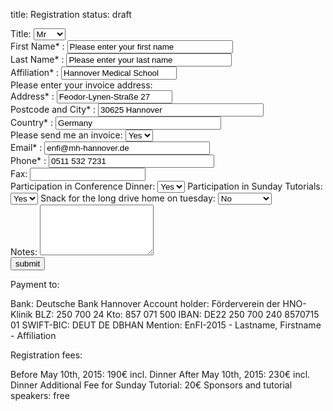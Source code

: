 title: Registration
status: draft


<form id="kontaktformular" name="kontaktformular" action="">
<tr>
 <td align="right" valign="top">Title:</td>
 <td>
 <select name="Grossstadt" class="Auswahl" size="1">
 <option value="Mr">Mr</option>
 <option value="Mrs">Mrs</option>
 <option value="Dr.">Dr.</option>
 <option value="Prof.">Prof.</option>
 </select>
 </td>
</tr>
<div>
 <td align="right" <label for="Vorname">First Name* :</label>
 <input type="text" size="30" maxlength="40" value="Please enter your first name" id="absender" name="absender"
</div>

<div>
 <label for="Nachname">Last Name* :</label>
 <input type="text" size="30" maxlength="40" value="Please enter your last name" id="absender" name="absender" />
</div>
<div>
 <label for="Affiliation">Affiliation* :</label>
 <input type="text" value="Hannover Medical School" id="absender" name="absender" />
</div>
Please enter your invoice address:
<div>
 <label for="Adresse">Address* :</label>
 <input type="text" value="Feodor-Lynen-Straße 27" id="absender" name="absender" />
</div>
<div>
 <label for="Stadt">Postcode and City* :</label>
 <input type="text" size="30" maxlength="40" value="30625 Hannover" id="absender" name="absender" />
</div>
<div>
 <label for="Land">Country* :</label>
 <input type="text" size="30" maxlength="40" value="Germany" id="absender" name="absender" />
</div>

</div>
<tr>
 <td align="right" valign="top"> Please send me an invoice:</td>
 <td>
 <select name="Invoice" class="Auswahl" size="1">
 <option value="Ja">Yes</option>
 <option value="Nein">No</option>
 </select>
 </td>
</tr>
</div>

<div>
 <label for="Mailadresse">Email* :</label>
 <input type="text" size="30" maxlength="40" value="enfi@mh-hannover.de" id="absender" name="absender" />
</div>
<div>
 <label for="Telefon">Phone* :</label>
 <input type="text" size="30" maxlength="40" value="0511 532 7231" id="absender" name="absender" />
</div>
<div>
 <label for="Fax">Fax:</label>
 <input type="text" id="absender" name="absender" />
</div>
</div>
<tr>
 <td align="right" valign="top"> Participation in Conference Dinner:</td>
 <td>
 <select name="Conference Dinner" class="Auswahl" size="1">
 <option value="Ja">Yes</option>
 <option value="Nein">No</option>
 </select>
 </td>
</tr>
</div>

</div>
<tr>
 <td align="right" valign="top"> Participation in Sunday Tutorials:</td>
 <td>
 <select name="Sunday Tutorial" class="Auswahl" size="1">
 <option value="Ja">Yes</option>
 <option value="Nein">No</option>
 </select>
 </td>
</tr>
</div>

</div>
<tr>
 <td align="right" valign="top">Snack for the long drive home on tuesday:</td>
 <td>
 <select name="Snack" class="Auswahl" size="1">
 <option value="Nein">No</option>
 <option value="Veget.">Vegetarian</option>
 <option value="Meat">Meat</option>
 </select>
 </td>
</tr>
</div>

<div>
 <label for="nachricht">Notes:</label>
 <textarea id="nachricht" name="nachricht" cols="20" rows="5"></textarea>
</div>
<div>
 <input type="submit" value="submit" />
</div>
</form>




Payment to:

 Bank: Deutsche Bank Hannover
 Account holder: Förderverein der HNO-Klinik
 BLZ: 250 700 24
 Kto: 857 071 500
 IBAN: DE22 250 700 240 8570715 01
 SWIFT-BIC: DEUT DE DBHAN
 Mention: EnFI-2015 - Lastname, Firstname - Affiliation

Registration fees:

 Before May 10th, 2015: 190€ incl. Dinner
 After May 10th, 2015: 230€ incl. Dinner
 Additional Fee for Sunday Tutorial: 20€
 Sponsors and tutorial speakers: free
